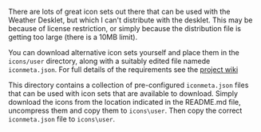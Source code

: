 There are lots of great icon sets out there that can be used with the
Weather Desklet, but which I can't distribute with the desklet. This 
may be because of license restriction, or simply because the 
distribution file is getting too large (there is a 10MB limit).

You can download alternative icon sets yourself and place them in the
`icons/user` directory, along with a suitably edited file namede 
`iconmeta.json`. For full details of the requirements see the 
[project wiki](https://github.com/tipichris/bbcwx/wiki/Using-your-own-icons)

This directory contains a collection of pre-configured `iconmeta.json` 
files that can be used with icon sets that are available to download. 
Simply download the icons from the location indicated in the README.md 
file, uncompress them and copy them to `icons\user`. Then copy the correct
`iconmeta.json` file to `icons\user`.
